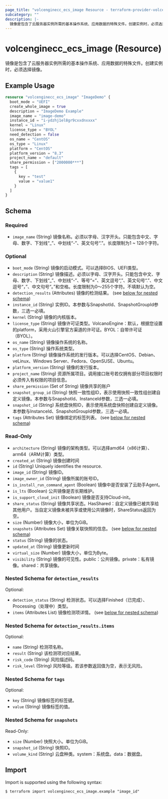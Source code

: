 ```yaml
---
page_title: "volcenginecc_ecs_image Resource - terraform-provider-volcenginecc"
subcategory: ""
description: |-
  镜像是包含了云服务器实例所需的基本操作系统、应用数据的特殊文件。创建实例时，必须选择镜像。
---
```


# volcenginecc_ecs_image (Resource)

镜像是包含了云服务器实例所需的基本操作系统、应用数据的特殊文件。创建实例时，必须选择镜像。

## Example Usage

```terraform
resource "volcenginecc_ecs_image" "ImageDemo" {
  boot_mode = "UEFI"
  create_whole_image = true
  description = "ImageDemo Example"
  image_name = "image-demo"
  instance_id = "i-ydzhj1el8gr9cxxdnxxxx"
  kernel = "Linux"
  license_type = "BYOL"
  need_detection = false
  os_name = "CentOS"
  os_type = "Linux"
  platform = "CentOS"
  platform_version = "8.3"
  project_name = "default"
  share_permission = ["2000000***"]
  tags = [
    {
      key = "test"
      value = "value1"
    }
  ]
}
```

<!-- schema generated by tfplugindocs -->
## Schema

### Required

- `image_name` (String) 镜像名称。必须以字母、汉字开头。只能包含中文、字母、数字、下划线“_”、中划线“-”、英文句号“.”。长度限制为1 ~ 128个字符。

### Optional

- `boot_mode` (String) 镜像的启动模式。可以选择BIOS、UEFI类型。
- `description` (String) 镜像描述。必须以字母、汉字开头。只能包含中文、字母、数字、下划线“_”、中划线“-”、等号“=”、英文逗号“,”、英文句号“.”、中文逗号“，”、中文句号“。”和空格。长度限制为0～255个字符。不填默认为空。
- `detection_results` (Attributes) 镜像的检测结果。 (see [below for nested schema](#nestedatt--detection_results))
- `instance_id` (String) 实例ID。本参数与SnapshotId、SnapshotGroupId参数，三选一必填。
- `kernel` (String) 镜像的内核版本。
- `license_type` (String) 镜像许可证类型。VolcanoEngine：默认，根据您设置的platform，采用火山引擎官方渠道的许可证。BYOL：自带许可证（BYOL）。
- `os_name` (String) 镜像操作系统的名称。
- `os_type` (String) 操作系统类型。
- `platform` (String) 镜像操作系统的发行版本。可以选择CentOS、Debian、veLinux、Windows Server、Fedora、OpenSUSE、Ubuntu。
- `platform_version` (String) 镜像的发行版本。
- `project_name` (String) 资源所属项目。调用接口账号若仅拥有部分项目权限时必须传入有权限的项目信息。
- `share_permission` (Set of String) 镜像共享的账户
- `snapshot_group_id` (String) 快照一致性组ID，表示使用快照一致性组创建自定义镜像。本参数与SnapshotId、InstanceId参数，三选一必填。
- `snapshot_id` (String) 系统盘快照ID，表示使用系统盘快照创建自定义镜像。本参数与InstanceId、SnapshotGroupId参数，三选一必填。
- `tags` (Attributes Set) 镜像绑定的标签列表。 (see [below for nested schema](#nestedatt--tags))

### Read-Only

- `architecture` (String) 镜像的架构类型。可以选择amd64（x86计算）、arm64（ARM计算）类型。
- `created_at` (String) 镜像创建时间
- `id` (String) Uniquely identifies the resource.
- `image_id` (String) 镜像ID。
- `image_owner_id` (String) 镜像所属的账号ID。
- `is_install_run_command_agent` (Boolean) 镜像中是否安装了云助手Agent。
- `is_lts` (Boolean) 公共镜像是否长期维护。
- `is_support_cloud_init` (Boolean) 镜像是否支持Cloud-init。
- `share_status` (String) 镜像共享状态。HasShared：自定义镜像已被共享给其他用户。当自定义镜像未被共享或使用公共镜像时，ShareStatus返回为空。
- `size` (Number) 镜像大小，单位为GiB。
- `snapshots` (Attributes Set) 镜像关联快照的信息。 (see [below for nested schema](#nestedatt--snapshots))
- `status` (String) 镜像的状态。
- `updated_at` (String) 镜像更新时间
- `virtual_size` (Number) 镜像大小，单位为Byte。
- `visibility` (String) 镜像的可见性。public：公共镜像。private：私有镜像。shared：共享镜像。

<a id="nestedatt--detection_results"></a>
### Nested Schema for `detection_results`

Optional:

- `detection_status` (String) 检测状态。可以选择Finished（已完成）、Processing（处理中）类型。
- `items` (Attributes List) 镜像检测项详情。 (see [below for nested schema](#nestedatt--detection_results--items))

<a id="nestedatt--detection_results--items"></a>
### Nested Schema for `detection_results.items`

Optional:

- `name` (String) 检测项名称。
- `result` (String) 该检测项对应结果。
- `risk_code` (String) 风险描述码。
- `risk_level` (String) 风险等级。若该参数返回值为空，表示无风险。



<a id="nestedatt--tags"></a>
### Nested Schema for `tags`

Optional:

- `key` (String) 镜像标签的标签键。
- `value` (String) 镜像标签的值。


<a id="nestedatt--snapshots"></a>
### Nested Schema for `snapshots`

Read-Only:

- `size` (Number) 快照大小。单位为GiB。
- `snapshot_id` (String) 快照ID。
- `volume_kind` (String) 云盘种类。system：系统盘。data：数据盘。

## Import

Import is supported using the following syntax:

```shell
$ terraform import volcenginecc_ecs_image.example "image_id"
```